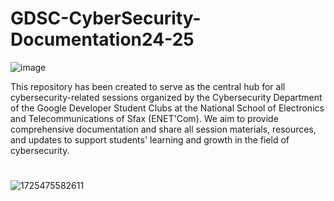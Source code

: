 # GDSC-CyberSecurity-Documentation24-25
![image](https://github.com/nattycoder/GDSC-ENETCOM-CYBERSECURITY-DEPARTMENT/assets/88007154/c832a9ea-fdea-4461-ad6f-3a88c03d0570)

This repository has been created to serve as the central hub for all cybersecurity-related sessions organized by the Cybersecurity Department of the Google Developer Student Clubs at the National School of Electronics and Telecommunications of Sfax (ENET'Com). We aim to provide comprehensive documentation and share all session materials, resources, and updates to support students' learning and growth in the field of cybersecurity.
#
![1725475582611](https://github.com/user-attachments/assets/1b1b37b3-bd17-4a79-aefb-41d46cbf460d)

